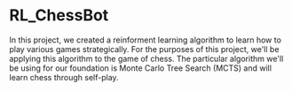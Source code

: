 # RL_ChessBot

In this project, we created a reinforment learning algorithm to learn how to play various games strategically. For the purposes of this project, we'll be applying this algorithm to the game of chess. The particular algorithm we'll be using for our foundation is Monte Carlo Tree Search (MCTS) and will learn chess through self-play.
